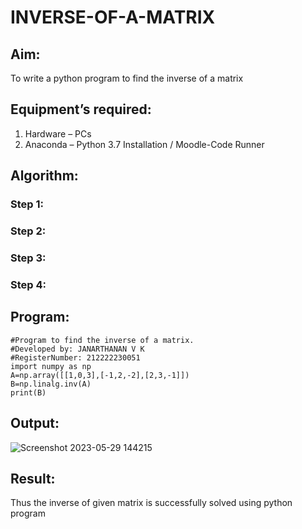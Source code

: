 # INVERSE-OF-A-MATRIX
## Aim:
To write a python program to find the inverse of a matrix
## Equipment’s required:
1. 	Hardware – PCs
2. 	Anaconda – Python 3.7 Installation / Moodle-Code Runner
## Algorithm:
### Step 1:

### Step 2: 

### Step 3: 

### Step 4: 

## Program:
    #Program to find the inverse of a matrix.
    #Developed by: JANARTHANAN V K
    #RegisterNumber: 212222230051
    import numpy as np
    A=np.array([[1,0,3],[-1,2,-2],[2,3,-1]])
    B=np.linalg.inv(A)
    print(B)
## Output:
![Screenshot 2023-05-29 144215](https://github.com/Janarthanan2/INVERSE-OF-A-MATRIX/assets/119393515/f77c1908-8644-440d-8d8d-1f7144667815)

## Result:
Thus the inverse of given matrix is successfully solved using python program


